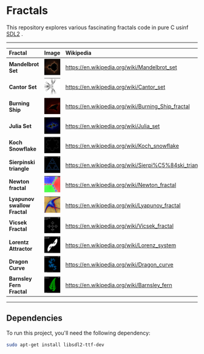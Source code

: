 # Fractals

This repository explores various fascinating fractals code in pure C usinf [SDL2](https://www.libsdl.org/) .

---

| Fractal                      | Image                                                 | Wikipedia                                              |
| :--------------------------- | :---------------------------------------------------- | :----------------------------------------------------- |
| **Mandelbrot Set**           | ![Mandelbrot Set](assets/mandelbrot.png)              | https://en.wikipedia.org/wiki/Mandelbrot_set           |
| **Cantor Set**               | ![Cantor Set](assets/contor.png)                      | https://en.wikipedia.org/wiki/Cantor_set               |
| **Burning Ship**             | ![Burning Ship](assets/burningship.png)               | https://en.wikipedia.org/wiki/Burning_Ship_fractal     |
| **Julia Set**                | ![Julia Set](assets/julia.png)                        | https://en.wikipedia.org/wiki/Julia_set                |
| **Koch Snowflake**           | ![Koch Snowflake](assets/kochsnowflake.png)           | https://en.wikipedia.org/wiki/Koch_snowflake           |
| **Sierpinski triangle**      | ![Sierpinski Triangle](assets/sierpinskitriangle.png) | https://en.wikipedia.org/wiki/Sierpi%C5%84ski_triangle |
| **Newton fractal**           | ![Newton Fractal](assets/newton.png)                  | https://en.wikipedia.org/wiki/Newton_fractal           |
| **Lyapunov swallow Fractal** | ![Lyapunov fractal](assets/lyapunov-swallow.png)      | https://en.wikipedia.org/wiki/Lyapunov_fractal         |
| **Vicsek Fractal**           | ![Vicsek Fractal](assets/vicsek-fractal.png)          | https://en.wikipedia.org/wiki/Vicsek_fractal           |
| **Lorentz Attractor**        | ![Lorentz Attractor](assets/lorentzattractor.png)     | https://en.wikipedia.org/wiki/Lorenz_system            |
| **Dragon Curve**             | ![Dragon Curve](assets/dragoncurve.png)               | https://en.wikipedia.org/wiki/Dragon_curve             |
| **Barnsley Fern Fractal**    | ![Barnsley Fern Fractal](assets/barnsleyfern.png)     | https://en.wikipedia.org/wiki/Barnsley_fern            |

---

## Dependencies

To run this project, you'll need the following dependency:

```bash
sudo apt-get install libsdl2-ttf-dev
```
